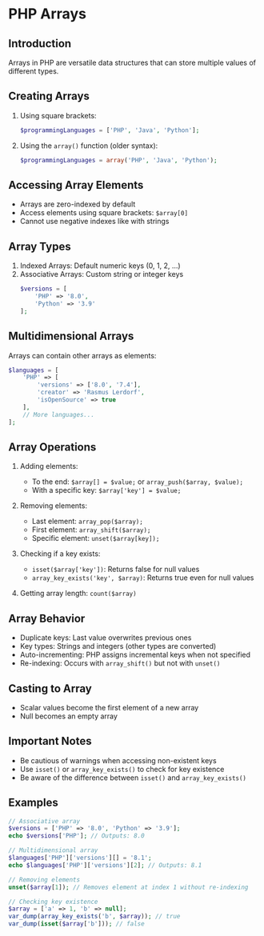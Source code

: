 # PHP Arrays

## Introduction
Arrays in PHP are versatile data structures that can store multiple values of different types.

## Creating Arrays
1. Using square brackets:
   ```php
   $programmingLanguages = ['PHP', 'Java', 'Python'];
   ```
2. Using the `array()` function (older syntax):
   ```php
   $programmingLanguages = array('PHP', 'Java', 'Python');
   ```

## Accessing Array Elements
- Arrays are zero-indexed by default
- Access elements using square brackets: `$array[0]`
- Cannot use negative indexes like with strings

## Array Types
1. Indexed Arrays: Default numeric keys (0, 1, 2, ...)
2. Associative Arrays: Custom string or integer keys
   ```php
   $versions = [
       'PHP' => '8.0',
       'Python' => '3.9'
   ];
   ```

## Multidimensional Arrays
Arrays can contain other arrays as elements:
```php
$languages = [
    'PHP' => [
        'versions' => ['8.0', '7.4'],
        'creator' => 'Rasmus Lerdorf',
        'isOpenSource' => true
    ],
    // More languages...
];
```

## Array Operations
1. Adding elements:
   - To the end: `$array[] = $value;` or `array_push($array, $value);`
   - With a specific key: `$array['key'] = $value;`

2. Removing elements:
   - Last element: `array_pop($array);`
   - First element: `array_shift($array);`
   - Specific element: `unset($array[key]);`

3. Checking if a key exists:
   - `isset($array['key'])`: Returns false for null values
   - `array_key_exists('key', $array)`: Returns true even for null values

4. Getting array length: `count($array)`

## Array Behavior
- Duplicate keys: Last value overwrites previous ones
- Key types: Strings and integers (other types are converted)
- Auto-incrementing: PHP assigns incremental keys when not specified
- Re-indexing: Occurs with `array_shift()` but not with `unset()`

## Casting to Array
- Scalar values become the first element of a new array
- Null becomes an empty array

## Important Notes
- Be cautious of warnings when accessing non-existent keys
- Use `isset()` or `array_key_exists()` to check for key existence
- Be aware of the difference between `isset()` and `array_key_exists()`

## Examples
```php
// Associative array
$versions = ['PHP' => '8.0', 'Python' => '3.9'];
echo $versions['PHP']; // Outputs: 8.0

// Multidimensional array
$languages['PHP']['versions'][] = '8.1';
echo $languages['PHP']['versions'][2]; // Outputs: 8.1

// Removing elements
unset($array[1]); // Removes element at index 1 without re-indexing

// Checking key existence
$array = ['a' => 1, 'b' => null];
var_dump(array_key_exists('b', $array)); // true
var_dump(isset($array['b'])); // false
```
